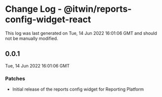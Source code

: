 # Change Log - @itwin/reports-config-widget-react

This log was last generated on Tue, 14 Jun 2022 16:01:06 GMT and should not be manually modified.

## 0.0.1
Tue, 14 Jun 2022 16:01:06 GMT

### Patches

- Initial release of the reports config widget for Reporting Platform

